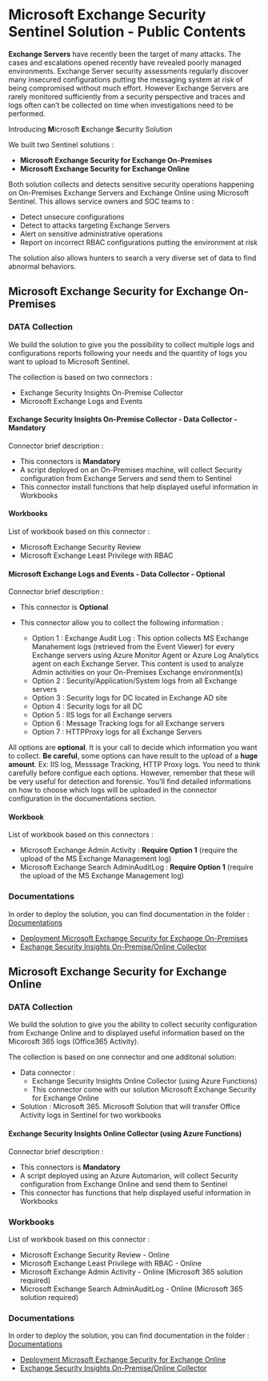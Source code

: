 # Microsoft Exchange Security Sentinel Solution - Public Contents

**Exchange Servers** have recently been the target of many attacks. The cases and escalations opened recently have revealed poorly managed environments. Exchange Server security assessments regularly discover many insecured configurations putting the messaging system at risk of being compromised without much effort. However Exchange Servers are rarely monitored sufficiently from a security perspective and traces and logs often can’t be collected on time when investigations need to be performed.

Introducing **M**icrosoft **E**xchange **S**ecurity Solution

We built two Sentinel solutions :

* **Microsoft Exchange Security for Exchange On-Premises**
* **Microsoft Exchange Security for Exchange Online**

Both solution collects and detects sensitive security operations happening on On-Premises Exchange Servers and Exchange Online using Microsoft Sentinel. This allows service owners and SOC teams to :

* Detect unsecure configurations
* Detect to attacks targeting Exchange Servers
* Alert on sensitive administrative operations
* Report on incorrect RBAC configurations putting the environment at risk

The solution also allows hunters to search a very diverse set of data to find abnormal behaviors.

## Microsoft Exchange Security for Exchange On-Premises

### DATA Collection

We build the solution to give you the possibility to collect multiple logs and configurations reports following your needs and the quantity of logs you want to upload to Microsoft Sentinel.

The collection is based on two connectors :

* Exchange Security Insights On-Premise Collector
* Microsoft Exchange Logs and Events

#### Exchange Security Insights On-Premise Collector - Data Collector - Mandatory

Connector  brief description :

* This connectors is **Mandatory**
* A script deployed on an On-Premises machine, will  collect Security configuration from Exchange Servers and send them to Sentinel
* This connector install functions that help displayed useful information in Workbooks

#### Workbooks

List of workbook based on this connector :

* Microsoft Exchange Security Review
* Microsoft Exchange Least Privilege with RBAC

#### Microsoft Exchange Logs and Events - Data Collector - Optional

Connector  brief description :

* This connector is **Optional**
* This connector allow you to collect the following information :

  * Option 1 : Exchange Audit Log : This option collects MS Exchange Manahement logs (retrieved from the Event Viewer) for every Exchange servers using Azure Monitor Agent or Azure Log Analytics agent on each Exchange Server. This content is used to analyze Admin activities on your On-Premises Exchange environment(s)
  * Option 2 : Security/Application/System logs from all Exchange servers
  * Option 3 : Security logs for DC located in Exchange AD site
  * Option 4 : Security logs for all DC
  * Option 5 : IIS logs for all Exchange servers
  * Option 6 : Message Tracking logs for all Exchange servers
  * Option 7 : HTTPProxy logs for all Exchange Servers

All options are **optional**. It is your call to decide which information you want to collect.
**Be careful**, some options can have result to the upload of a **huge amount**. Ex: IIS log, Messsage Tracking, HTTP Proxy logs. You need to think carefully before configue each options. However, remember that these will be very useful for detection and forensic. You'll find detailed informations on how to choose which logs will be uploaded in the connector configuration in the documentations section.

#### Workbook

List of workbook based on this connectors :

* Microsoft Exchange Admin Activity :  **Require Option 1** (require the upload of the MS Exchange Management log)
* Microsoft Exchange Search AdminAuditLog : **Require Option 1** (require the upload of the MS Exchange Management log)

### Documentations

In order to deploy the solution, you can find documentation in the folder : [Documentations](/Documentations/)

* [Deployment Microsoft Exchange Security for Exchange On-Premises](/Documentations/Deployment-MES-OnPremises.md)
* [Exchange Security Insights On-Premise/Online Collector](/Documentations/ESICollector.md)

## Microsoft Exchange Security for Exchange Online

### DATA Collection

We build the solution to give you the ability to collect security configuration from Exchange Online and to displayed useful information based on the Micorosft 365 logs (Office365 Activity).

The collection is based on one connector and one additonal solution:

* Data connector : 
  * Exchange Security Insights Online Collector (using Azure Functions)
  * This connector come with our solution Microsoft Exchange Security for Exchange Online
* Solution : Microsoft 365. Microsoft Solution that will transfer Office Activity logs in Sentinel for two workbooks

#### Exchange Security Insights Online Collector (using Azure Functions)

Connector  brief description :

* This connectors is **Mandatory**
* A script deployed using an Azure Automarion, will  collect Security configuration from Exchange Online and send them to Sentinel
* This connector has functions that help displayed useful information in Workbooks

### Workbooks

List of workbook based on this connector :

* Microsoft Exchange Security Review - Online
* Microsoft Exchange Least Privilege with RBAC - Online
* Microsoft Exchange Admin Activity - Online (Microsoft 365 solution required)
* Microsoft Exchange Search AdminAuditLog - Online (Microsoft 365 solution required)

### Documentations

In order to deploy the solution, you can find documentation in the folder : [Documentations](/Documentations/)

* [Deployment Microsoft Exchange Security for Exchange Online](/Documentations/Deployment-MES-Online.md)
* [Exchange Security Insights On-Premise/Online Collector](/Documentations/ESICollector.md)
